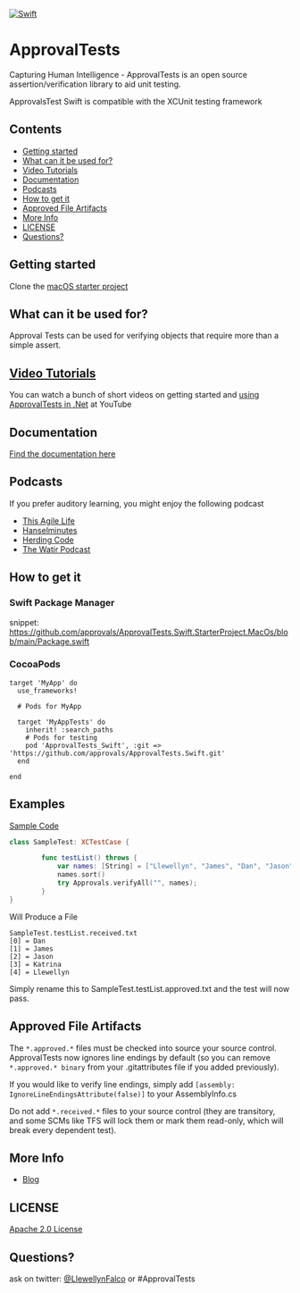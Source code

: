 [![Swift](https://github.com/approvals/ApprovalTests.Swift/actions/workflows/swift.yml/badge.svg)](https://github.com/approvals/ApprovalTests.Swift/actions/workflows/swift.yml)

# ApprovalTests

Capturing Human Intelligence - ApprovalTests is an open source assertion/verification library to aid unit testing.

ApprovalsTest Swift is compatible with the XCUnit testing framework

<!-- toc -->
## Contents

  * [Getting started](#getting-started)
  * [What can it be used for?](#what-can-it-be-used-for)
  * [Video Tutorials](#video-tutorials)
  * [Documentation](#documentation)
  * [Podcasts](#podcasts)
  * [How to get it](#how-to-get-it)
  * [Approved File Artifacts](#approved-file-artifacts)
  * [More Info](#more-info)
  * [LICENSE](#license)
  * [Questions?](#questions)<!-- endToc -->

## Getting started

Clone the [macOS starter project](https://github.com/approvals/ApprovalTests.Swift.StarterProject.MacOs)

## What can it be used for?

Approval Tests can be used for verifying objects that require more than a simple assert.

## [Video Tutorials](http://www.youtube.com/playlist?list=PL0C32F89E8BBB5368)

You can watch a bunch of short videos on getting started and [using ApprovalTests in .Net](http://www.youtube.com/playlist?list=PL0C32F89E8BBB5368) at YouTube

## Documentation

[Find the documentation here](./docs/README.md)

## Podcasts
If you prefer auditory learning, you might enjoy the following podcast 

- [This Agile Life](http://www.thisagilelife.com/46/)
- [Hanselminutes](http://www.hanselminutes.com/360/approval-tests-with-llewellyn-falco)
- [Herding Code](http://www.developerfusion.com/media/122649/herding-code-117-llewellyn-falcon-on-approval-tests/)
- [The Watir Podcast](http://watirpodcast.com/podcast-53/)

## How to get it
### Swift Package Manager

snippet: https://github.com/approvals/ApprovalTests.Swift.StarterProject.MacOs/blob/main/Package.swift

### CocoaPods
```
target 'MyApp' do
  use_frameworks!

  # Pods for MyApp 

  target 'MyAppTests' do
    inherit! :search_paths
    # Pods for testing
    pod 'ApprovalTests_Swift', :git => 'https://github.com/approvals/ApprovalTests.Swift.git'
  end

end

```

Examples
---
[Sample Code](https://github.com/approvals/ApprovalTests.Swift/blob/master/ApprovalTests.SwiftTests/Demo/SampleArrayTest.swift)
```Swift
class SampleTest: XCTestCase {

    	func testList() throws {
        	var names: [String] = ["Llewellyn", "James", "Dan", "Jason", "Katrina"]
        	names.sort()
        	try Approvals.verifyAll("", names);
    	}
}
```
Will Produce a File

    SampleTest.testList.received.txt
    [0] = Dan
    [1] = James
    [2] = Jason
    [3] = Katrina
    [4] = Llewellyn

Simply rename this to SampleTest.testList.approved.txt and the test will now pass.


## Approved File Artifacts

The `*.approved.*` files must be checked into source your source control. ApprovalTests now ignores line endings by default (so you can remove `*.approved.* binary` from your .gitattributes file if you added previously).

If you would like to verify line endings, simply add `[assembly: IgnoreLineEndingsAttribute(false)]` to your AssemblyInfo.cs

Do not add `*.received.*` files to your source control (they are transitory, and some SCMs like TFS will lock them or mark them read-only, which will break every dependent test).



## More Info

- [Blog](http://blog.approvaltests.com/)

	
## LICENSE
[Apache 2.0 License](https://github.com/SignalR/SignalR/blob/master/LICENSE.md)


## Questions?

ask on twitter: [@LlewellynFalco](https://twitter.com/#!/llewellynfalco) or #ApprovalTests
